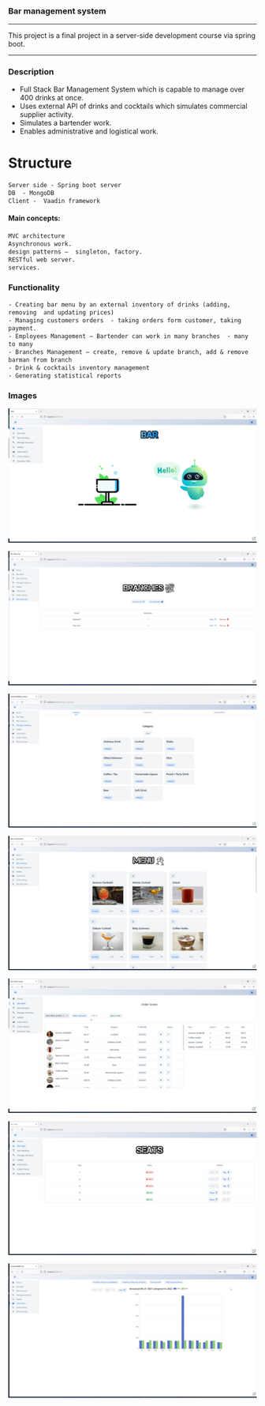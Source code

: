 
### Bar management  system

------------

This project is a final project in a server-side development course via  spring boot.

------------

### Description
- Full Stack Bar Management System which is capable to manage over 400 drinks at once.
-  Uses external API of drinks and cocktails which simulates commercial supplier activity.
- Simulates a bartender work.
- Enables administrative and logistical work.


# Structure
	Server side - Spring boot server
	DB  - MongoDB
	Client -  Vaadin framework 


####  Main concepts:
	MVC architecture
	Asynchronous work.
	design patterns –  singleton, factory.
	RESTful web server.
	services.


  ### Functionality 
	- Creating bar menu by an external inventory of drinks (adding, removing  and updating prices)
	- Managing customers orders  - taking orders form customer, taking payment.
	- Employees Management – Bartender can work in many branches  - many to many
	- Branches Management – create, remove & update branch, add & remove barman from branch 
	- Drink & cocktails inventory management
	- Generating statistical reports 







### Images

![HomeView](src/main//resources//images//ProjectImages//HomeView.png)

![BranchesView](src/main//resources//images//ProjectImages//BranchesView.png)

![InventoryManagement](src/main//resources//images//ProjectImages//InventoryManagement.png)

![MenuView](src/main//resources//images//ProjectImages//MenuView.png)

![OrderView](src/main//resources//images//ProjectImages//OrderView.png)

![SeatsView](src/main//resources//images//ProjectImages//SeatsView.png)

![InformationView](src/main//resources//images//ProjectImages//informationView.png)


